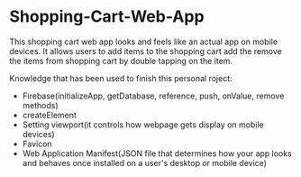 # Shopping-Cart-Web-App

This shopping cart web app looks and feels like an actual app on mobile devices. It allows users to add items to the shopping cart add the remove the items from shopping cart by double tapping on the item.


Knowledge that has been used to finish this personal roject:
- Firebase(initializeApp, getDatabase, reference, push, onValue, remove methods)
- createElement
- Setting viewport(it controls how webpage gets display on mobile devices)
- Favicon
- Web Application Manifest(JSON file that determines how your app looks and behaves once installed on a user's desktop or mobile device)
  
